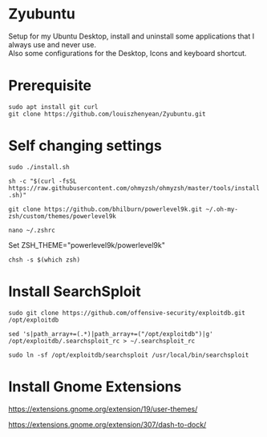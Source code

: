 # Zyubuntu
Setup for my Ubuntu Desktop, install and uninstall some applications that I always use and never use.  
Also some configurations for the Desktop, Icons and keyboard shortcut.  

# Prerequisite
```
sudo apt install git curl
git clone https://github.com/louiszhenyean/Zyubuntu.git
```
# Self changing settings
`sudo ./install.sh`

`sh -c "$(curl -fsSL https://raw.githubusercontent.com/ohmyzsh/ohmyzsh/master/tools/install.sh)"`

`git clone https://github.com/bhilburn/powerlevel9k.git ~/.oh-my-zsh/custom/themes/powerlevel9k`

`nano ~/.zshrc`

Set ZSH_THEME="powerlevel9k/powerlevel9k"

```chsh -s $(which zsh)```

# Install SearchSploit
`sudo git clone https://github.com/offensive-security/exploitdb.git /opt/exploitdb`

`sed 's|path_array+=(.*)|path_array+=("/opt/exploitdb")|g' /opt/exploitdb/.searchsploit_rc > ~/.searchsploit_rc`

`sudo ln -sf /opt/exploitdb/searchsploit /usr/local/bin/searchsploit`


# Install Gnome Extensions
https://extensions.gnome.org/extension/19/user-themes/

https://extensions.gnome.org/extension/307/dash-to-dock/
